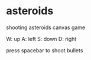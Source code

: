 # asteroids
shooting asteroids canvas game

W: up
A: left 
S: down 
D: right 

press spacebar to shoot bullets
